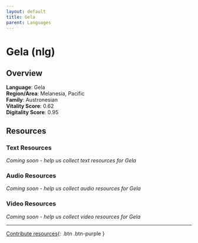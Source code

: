 ```yaml
---
layout: default
title: Gela
parent: Languages
---
```


# Gela (nlg)

## Overview

**Language**: Gela  
**Region/Area**: Melanesia, Pacific  
**Family**: Austronesian  
**Vitality Score**: 0.62  
**Digitality Score**: 0.95  

## Resources

### Text Resources
*Coming soon - help us collect text resources for Gela*

### Audio Resources
*Coming soon - help us collect audio resources for Gela*

### Video Resources
*Coming soon - help us collect video resources for Gela*

---

[Contribute resources](https://fairtrain.github.io/){: .btn .btn-purple }
